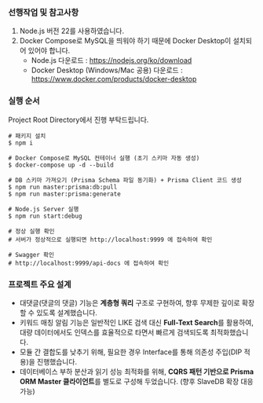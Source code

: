 ### 선행작업 및 참고사항
1. Node.js 버전 22를 사용하였습니다.
2. Docker Compose로 MySQL을 띄워야 하기 때문에 Docker Desktop이 설치되어 있어야 합니다.
   - Node.js 다운로드 : https://nodejs.org/ko/download
   - Docker Desktop (Windows/Mac 공용) 다운로드 : https://www.docker.com/products/docker-desktop

### 실행 순서
Project Root Directory에서 진행 부탁드립니다.
~~~
# 패키지 설치
$ npm i

# Docker Compose로 MySQL 컨테이너 실행 (초기 스키마 자동 생성)
$ docker-compose up -d --build

# DB 스키마 가져오기 (Prisma Schema 파일 동기화) + Prisma Client 코드 생성
$ npm run master:prisma:db:pull
$ npm run master:prisma:generate

# Node.js Server 실행
$ npm run start:debug

# 정상 실행 확인
# 서버가 정상적으로 실행되면 http://localhost:9999 에 접속하여 확인

# Swagger 확인
# http://localhost:9999/api-docs 에 접속하여 확인
~~~

### 프로젝트 주요 설계
- 대댓글(댓글의 댓글) 기능은 **계층형 쿼리** 구조로 구현하여, 향후 무제한 깊이로 확장할 수 있도록 설계했습니다.
- 키워드 매칭 알림 기능은 일반적인 LIKE 검색 대신 **Full-Text Search**를 활용하여, 대량 데이터에서도 인덱스를 효율적으로 타면서 빠르게 검색되도록 최적화했습니다.
- 모듈 간 결합도를 낮추기 위해, 필요한 경우 Interface를 통해 의존성 주입(DIP 적용)을 진행했습니다.
- 데이터베이스 부하 분산과 읽기 성능 최적화를 위해, **CQRS 패턴 기반으로 Prisma ORM Master 클라이언트**를 별도로 구성해 두었습니다. (향후 SlaveDB 확장 대응가능)
